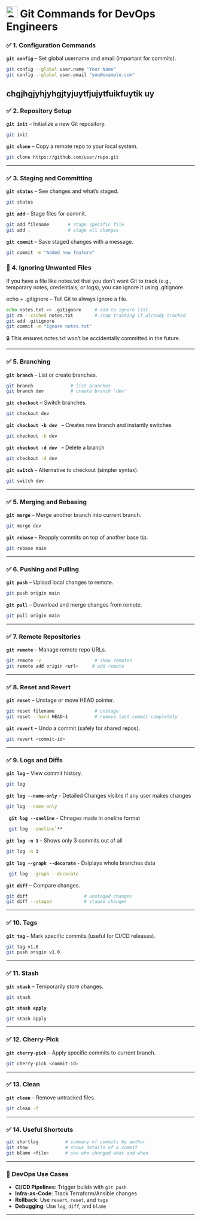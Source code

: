 # <img src="https://git-scm.com/images/logos/downloads/Git-Icon-1788C.png" alt="Git Logo" width="30"/> Git Commands for DevOps Engineers

### ✅ 1. Configuration Commands

**`git config`** – Set global username and email (important for commits).

```bash
git config --global user.name "Your Name"
git config --global user.email "you@example.com"
```

## chgjhgjyhjyhgjtyjuytfjujytfuikfuytik uy

### ✅ 2. Repository Setup

**`git init`** – Initialize a new Git repository.

```bash
git init
```

**`git clone`** – Copy a remote repo to your local system.

```bash
git clone https://github.com/user/repo.git
```

---

### ✅ 3. Staging and Committing

**`git status`** – See changes and what’s staged.

```bash
git status
```

**`git add`** – Stage files for commit.

```bash
git add filename       # stage specific file
git add .              # stage all changes
```

**`git commit`** – Save staged changes with a message.

```bash
git commit -m "Added new feature"
```

### 🛑 4. Ignoring Unwanted Files

If you have a file like notes.txt that you don’t want Git to track (e.g., temporary notes, credentials, or logs), you can ignore it using .gitignore.

echo + .gitignore – Tell Git to always ignore a file.

```bash
echo notes.txt >> .gitignore     # add to ignore list
git rm --cached notes.txt        # stop tracking if already tracked
git add .gitignore
git commit -m "Ignore notes.txt"
```

🔒 This ensures notes.txt won’t be accidentally committed in the future.

---

### ✅ 5. Branching

**`git branch`** – List or create branches.

```bash
git branch              # list branches
git branch dev          # create branch 'dev'
```

**`git checkout`** – Switch branches.

```bash
git checkout dev
```

**`git checkout -b dev `** – Creates new branch and instantly switches

```bash
git checkout -b dev
```

**`git checkout -d dev `** – Delete a branch

```bash
git checkout -d dev
```

**`git switch`** – Alternative to checkout (simpler syntax).

```bash
git switch dev
```

---

### ✅ 5. Merging and Rebasing

**`git merge`** – Merge another branch into current branch.

```bash
git merge dev
```

**`git rebase`** – Reapply commits on top of another base tip.

```bash
git rebase main
```

---

### ✅ 6. Pushing and Pulling

**`git push`** – Upload local changes to remote.

```bash
git push origin main
```

**`git pull`** – Download and merge changes from remote.

```bash
git pull origin main
```

---

### ✅ 7. Remote Repositories

**`git remote`** – Manage remote repo URLs.

```bash
git remote -v                    # show remotes
git remote add origin <url>     # add remote
```

---

### ✅ 8. Reset and Revert

**`git reset`** – Unstage or move HEAD pointer.

```bash
git reset filename               # unstage
git reset --hard HEAD~1          # remove last commit completely
```

**`git revert`** – Undo a commit (safely for shared repos).

```bash
git revert <commit-id>
```

---

### ✅ 9. Logs and Diffs

**`git log`** – View commit history.

```bash
git log
```

**`git log --name-only`** - Detailed Changes visible if any user makes changes

```bash
git log --name-only
```

**` git log --oneline`** - Chnages made in oneline format

```bash
 git log --oneline`**
```

**`git log -n 3`** - Shows only 3 commits out of all

```bash
git log -n 3
```

**`git log --graph --decorate`** - Dsiplays whole branches data

```bash
 git log --graph --decorate
```

**`git diff`** – Compare changes.

```bash
git diff                     # unstaged changes
git diff --staged            # staged changes
```

---

### ✅ 10. Tags

**`git tag`** – Mark specific commits (useful for CI/CD releases).

```bash
git tag v1.0
git push origin v1.0
```

---

### ✅ 11. Stash

**`git stash`** – Temporarily store changes.

```bash
git stash
```

**`git stash apply`**

```bash
git stash apply
```

---

### ✅ 12. Cherry-Pick

**`git cherry-pick`** – Apply specific commits to current branch.

```bash
git cherry-pick <commit-id>
```

---

### ✅ 13. Clean

**`git clean`** – Remove untracked files.

```bash
git clean -f
```

---

### ✅ 14. Useful Shortcuts

```bash
git shortlog          # summary of commits by author
git show              # shows details of a commit
git blame <file>      # see who changed what and when
```

---

### 🔧 DevOps Use Cases

- **CI/CD Pipelines**: Trigger builds with `git push`
- **Infra-as-Code**: Track Terraform/Ansible changes
- **Rollback**: Use `revert`, `reset`, and `tags`
- **Debugging**: Use `log`, `diff`, and `blame`

---
